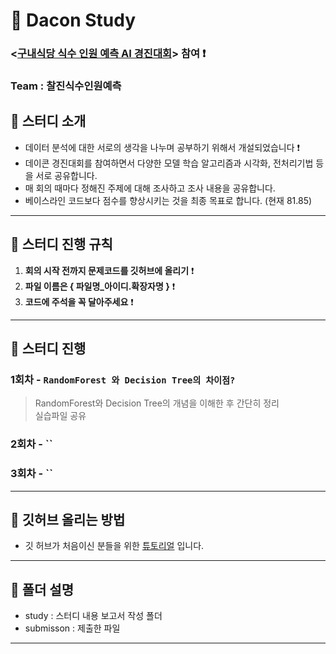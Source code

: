 # :palm_tree: Dacon Study 
### <[구내식당 식수 인원 예측 AI 경진대회](https://dacon.io/competitions/official/235743/overview/description)> 참여 ❗️ 
 ### Team : 찰진식수인원예측 


## 🎯 스터디 소개
- 데이터 분석에 대한 서로의 생각을 나누며 공부하기 위해서 개설되었습니다 ❗️ <br>
- 데이콘 경진대회를 참여하면서 다양한 모델 학습 알고리즘과 시각화, 전처리기법 등을 서로 공유합니다. <br>
- 매 회의 때마다 정해진 주제에 대해 조사하고 조사 내용을 공유합니다.<br>
- 베이스라인 코드보다 점수를 향상시키는 것을 최종 목표로 합니다. (현재 81.85) <br>
---
## :flower_playing_cards: 스터디 진행 규칙
1. **회의 시작 전까지 문제코드를 깃허브에 올리기** ❗️
2. **파일 이름은 { 파일명_아이디.확장자명 }** ❗️
3. **코드에 주석을 꼭 달아주세요** ❗️
---
## 📅 스터디 진행

### 1회차 - **`RandomForest 와 Decision Tree의 차이점?`** 
> RandomForest와 Decision Tree의 개념을 이해한 후 간단히 정리 <br>
> 실습파일 공유

### 2회차 - **``**
>

### 3회차 - **``**
>

---
## 🙋 깃허브 올리는 방법

- 깃 허브가 처음이신 분들을 위한 [튜토리얼](https://pobsiz.github.io/Project_BackEndStudy/how_to/github/index.html) 입니다.
---
## :file_folder: 폴더 설명
- study : 스터디 내용 보고서 작성 폴더 
- submisson : 제출한 파일 
- ---
